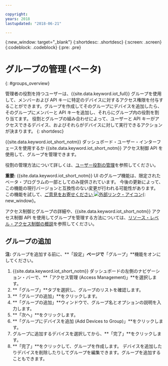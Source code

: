 ```yaml
---

copyright:
years: 2018
lastupdated: "2018-06-21"

---
```


{:new_window: target="\_blank"}
{:shortdesc: .shortdesc}
{:screen: .screen}
{:codeblock: .codeblock}
{:pre: .pre}


# グループの管理 (ベータ)
{: #groups_overview}

管理者の役割を持つユーザーは、{{site.data.keyword.iot_full}} グループを使用して、メンバーおよび API キーに特定のデバイスに対するアクセス権限を付与することができます。グループを作成してそのグループにデバイスを追加したら、そのグループにメンバーと API キーを追加し、それらにグループ内の役割を割り当てます。 役割とグループの組み合わせによって、ユーザーと API キーがアクセスできるデバイス、およびそれらがデバイスに対して実行できるアクションが決まります。
{: shortdesc}

{{site.data.keyword.iot_short_notm}} ダッシュボード・ユーザー・インターフェースを使用するか {{site.data.keyword.iot_short_notm}} アクセス制御 API を使用して、グループを管理できます。

役割の管理方法について詳しくは、[ユーザー役割の管理](managing_user_roles.html#managing-user-roles)を参照してください。

**重要:** {{site.data.keyword.iot_short_notm}} UI のグループ機能は、限定されたベータ・プログラムの一部としてのみ提供されています。 今後の更新によって、この機能の現行バージョンと互換性のない変更が行われる可能性があります。 この機能を試して、[ご意見をお寄せください ![外部リンク・アイコン](../../icons/launch-glyph.svg)](https://developer.ibm.com/answers/smart-spaces/17/internet-of-things.html){: new_window}。

アクセス制御とグループの詳細や、{{site.data.keyword.iot_short_notm}} アクセス制御 API を使用してグループを管理する方法については、[リソース・レベル・アクセス制御の概説](reference/rlac_overview.html#RLAC_overview)を参照してください。

## グループの追加

**注:** グループを追加する前に、**「設定」**ページで**「グループ」**機能をオンにしてください。 

1. {{site.data.keyword.iot_short_notm}} ダッシュボードの左側のナビゲーション・バーで、**「アクセス管理 (Access Management)」**を選択します。
2. **「グループ」**タブを選択し、グループのリストを確認します。
3. **「グループの追加」**をクリックします。
4. **「グループの追加」**ウィンドウで、グループ名とオプションの説明を入力します。
5. **「次へ」**をクリックします。
6. **「グループにデバイスを追加 (Add Devices to Group)」**をクリックします。
7. グループに追加するデバイスを選択してから、**「完了」**をクリックします。
8. **「完了」**をクリックして、グループを作成します。
デバイスを追加したりデバイスを削除したりしてグループを編集できます。グループを追加することもできます。

